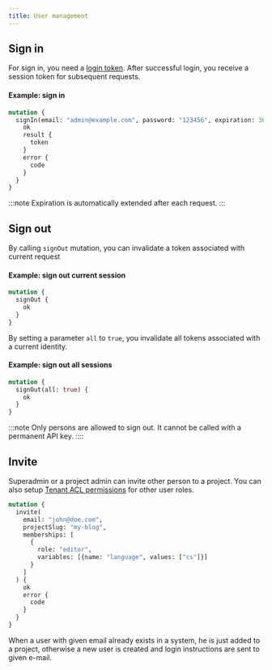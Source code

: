 ```yaml
---
title: User management
---
```


## Sign in

For sign in, you need a [login token](overview.md#authorization-tokens). After successful login, you receive a session token for subsequent requests.


#### Example: sign in
```graphql
mutation {
  signIn(email: "admin@example.com", password: "123456", expiration: 3600) {
    ok
    result {
      token
    }
    error {
      code
    }
  }
}
```

:::note
Expiration is automatically extended after each request.
:::

## Sign out

By calling `signOut` mutation, you can invalidate a token associated with current request


#### Example: sign out current session
```graphql
mutation {
  signOut {
    ok
  }
}
```

By setting a parameter `all` to `true`, you invalidate all tokens associated with a current identity. 

#### Example: sign out all sessions
```graphql
mutation {
  signOut(all: true) {
    ok
  }
}
``` 
:::note
Only persons are allowed to sign out. It cannot be called with a permanent API key.
::::

## Invite

Superadmin or a project admin can invite other person to a project. You can also setup [Tenant ACL permissions](/reference/engine/schema/acl.md#tenant-permissions) for other user roles.

```graphql
mutation {
  invite(
    email: "john@doe.com",
    projectSlug: "my-blog",
    memberships: [
      {
        role: "editor",
        variables: [{name: "language", values: ["cs"]}]
      }
    ]
  ) {
    ok
    error {
      code
    }
  }
}
```

When a user with given email already exists in a system, he is just added to a project, otherwise a new user is created and login instructions are sent to given e-mail.
